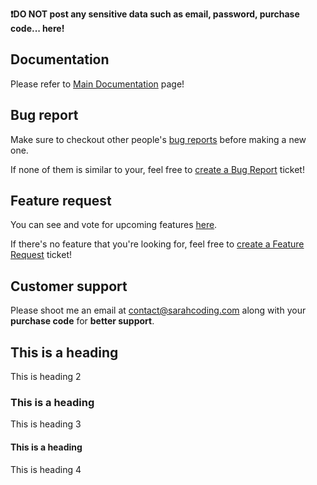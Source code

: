 **:exclamation:DO NOT post any sensitive data such as email, password, purchase code... here!**

## Documentation

Please refer to [Main Documentation](https://sarahcoding.com/docs/elementor-mega-menu) page!

## Bug report

Make sure to checkout other people's [bug reports](https://github.com/sarah-coding/mega-menu-pro-for-elementor/issues?q=is%3Aissue+is%3Aopen+label%3Abug) before making a new one.

If none of them is similar to your, feel free to [create a Bug Report](https://github.com/sarah-coding/mega-menu-pro-for-elementor/issues/new?assignees=sarah-coding&labels=bug&template=bug_report.md&title=%5BBUG%5D+A+descriptive+title+about+the+bug) ticket!

## Feature request

You can see and vote for upcoming features [here](https://github.com/sarah-coding/mega-menu-pro-for-elementor/issues?q=is%3Aissue+is%3Aopen+label%3Aenhancement).

If there's no feature that you're looking for, feel free to [create a Feature Request](https://github.com/sarah-coding/mega-menu-pro-for-elementor/issues/new?assignees=sarah-coding&labels=enhancement&template=feature_request.md&title=%5BFEATURE%5D+A+descriptive+title+about+the+features) ticket!

## Customer support

Please shoot me an email at [contact@sarahcoding.com](mailto:contact@sarahcoding.com) along with your **purchase code** for **better support**.

## This is a heading

This is heading 2

### This is a heading

This is heading 3


#### This is a heading

This is heading 4



